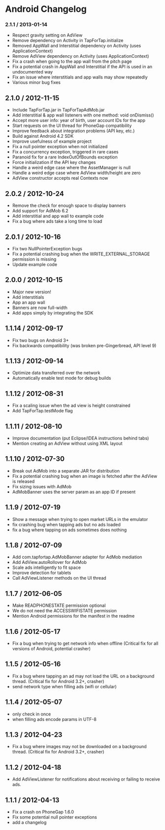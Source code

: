 # Android Changelog

### 2.1.1 / 2013-01-14 

  * Respect gravity setting on AdView
  * Remove dependency on Activity in TapForTap.initialize
  * Removed AppWall and Interstitial dependency on Activity (uses ApplicationContext)
  * Remove AdView dependency on Activity (uses ApplicationContext)
  * Fix a crash when going to the app wall from the pitch page
  * Fix a potential crash in AppWall and Interstitial if the API is used in an undocumented way
  * Fix an issue where interstitials and app walls may show repeatedly
  * Various minor bug fixes

##  2.1.0 / 2012-11-15

- Include TapForTap.jar in TapForTapAdMob.jar
- Add interstitial & app wall listeners with one method: void onDismiss()
- Accept more user info: year of birth, user account IDs for the app
- Start requests on the UI thread for PhoneGap compatibility
- Improve feedback about integration problems (API key, etc.)
- Build against Android 4.2 SDK
- Improve usefulness of example project
- Fix a null pointer exception when not initialized
- Fix a concurrency exception, triggered in rare cases
- Paranoid fix for a rare IndexOutOfBounds exception
- Force initialization if the API key changes
- Handle a weird edge case where the AssetManager is null
- Handle a weird edge case where AdView width/height are zero
- AdView constructor accepts real Contexts now

##  2.0.2 / 2012-10-24

- Remove the check for enough space to display banners
- Add support for AdMob 6.2
- Add interstitial and app wall to example code
- Fix a bug where ads take a long time to load

##  2.0.1 / 2012-10-16

- Fix two NullPointerException bugs
- Fix a potential crashing bug when the WRITE_EXTERNAL_STORAGE permission is missing
- Update example code

##  2.0.0 / 2012-10-15

- Major new version!
- Add interstitials
- App an app wall
- Banners are now full-width
- Add apps simply by integrating the SDK

##  1.1.14 / 2012-09-17

- Fix two bugs on Android 3+
- Fix backwards compatibility (was broken pre-Gingerbread, API level 9)

##  1.1.13 / 2012-09-14

- Optimize data transferred over the network
- Automatically enable test mode for debug builds

##  1.1.12 / 2012-08-31

- Fix a scaling issue when the ad view is height constrained
- Add TapForTap.testMode flag

##  1.1.11 / 2012-08-10

- Improve documentation (put Eclipse/IDEA instructions behind tabs)
- Mention creating an AdView without using XML layout

##  1.1.10 / 2012-07-30

- Break out AdMob into a separate JAR for distribution
- Fix a potential crashing bug when an image is fetched after the AdView is released
- Fix sizing issues with AdMob
- AdMobBanner uses the server param as an app ID if present

##  1.1.9 / 2012-07-19

- Show a message when trying to open market URLs in the emulator
- fix crashing bug when tapping ads but no ads loaded
- fix a bug where tapping on ads sometimes does nothing

##  1.1.8 / 2012-07-09

- Add com.tapfortap.AdMobBanner adapter for AdMob mediation
- Add AdView.autoRollover for AdMob
- Scale ads intelligently to fit space
- Improve detection for tablets
- Call AdViewListener methods on the UI thread

##  1.1.7 / 2012-06-05

- Make READPHONESTATE permission optional
- We do not need the ACCESSWIFISTATE permission
- Mention Android permissions for the manifest in the readme

##  1.1.6 / 2012-05-17

- Fix a bug when trying to get network info when offline (Critical fix for all versions of Android, potential crasher)

##  1.1.5 / 2012-05-16

- Fix a bug where tapping an ad may not load the URL on a background thread. (Critical fix for Android 3.2+, crasher)
- send network type when filling ads (wifi or cellular)

##  1.1.4 / 2012-05-07

- only check in once
- when filling ads encode params in UTF-8

##  1.1.3 / 2012-04-23

- Fix a bug where images may not be downloaded on a background thread. (Critical fix for Android 3.2+, crasher)

##  1.1.2 / 2012-04-18

- Add AdViewListener for notifications about receiving or failing to receive ads.

##  1.1.1 / 2012-04-13

- Fix a crash on PhoneGap 1.6.0
- Fix some potential null pointer exceptions
- add a changelog
